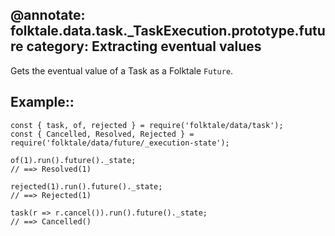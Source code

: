 @annotate: folktale.data.task._TaskExecution.prototype.future
category: Extracting eventual values
---

Gets the eventual value of a Task as a Folktale `Future`.


## Example::

    const { task, of, rejected } = require('folktale/data/task');
    const { Cancelled, Resolved, Rejected } = require('folktale/data/future/_execution-state');
    
    of(1).run().future()._state;
    // ==> Resolved(1)
    
    rejected(1).run().future()._state;
    // ==> Rejected(1)
    
    task(r => r.cancel()).run().future()._state;
    // ==> Cancelled()

